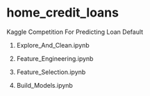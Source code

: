 # home_credit_loans
Kaggle Competition For Predicting Loan Default


1. Explore_And_Clean.ipynb

2. Feature_Engineering.ipynb

3. Feature_Selection.ipynb

4. Build_Models.ipynb
